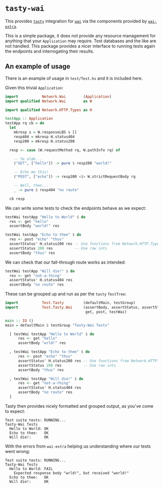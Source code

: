 # `tasty-wai`

This provides [`tasty`]( https://hackage.haskell.org/package/tasty) integration
for [`wai`]( https://hackage.haskell.org/package/wai) via the components
provided by [`wai-extra`](https://hackage.haskell.org/package/wai-extra).

This is a simple package, it does not provide any resource management for
anything that your `Application` may require. Test databases and the like are
not handled. This package provides a nicer interface to running tests again the
endpoints and interrogating their results.

## An example of usage

There is an example of usage in `test/Test.hs` and it is included here.

Given this trivial `Application`:

```haskell
import           Network.Wai        (Application)
import qualified Network.Wai        as W

import qualified Network.HTTP.Types as H

testApp :: Application
testApp rq cb = do
  let
    mkresp s = W.responseLBS s []
    resp404 = mkresp H.status404
    resp200 = mkresp H.status200

  resp <- case (W.requestMethod rq, W.pathInfo rq) of

    -- Ye olde...
    ("GET", ["hello"]) -> pure $ resp200 "world!"

    -- Echo me this!
    ("POST", ["echo"]) -> resp200 <$> W.strictRequestBody rq

    -- Well, then...
    _ -> pure $ resp404 "no route"

  cb resp
```

We can write some tests to check the endpoints behave as we expect:

```haskell
testWai testApp "Hello to World" $ do
  res <- get "hello"
  assertBody "world!" res

testWai testApp "Echo to thee" $ do
  res <- post "echo" "thus"
  assertStatus' H.status200 res -- Use functions from Network.HTTP.Types
  assertStatus 200 res          -- Use raw ints
  assertBody "thus" res
```

We can check that our fall-through route works as intended:

```haskell
testWai testApp "Will die!" $ do
  res <- get "not-a-thing"
  assertStatus' H.status404 res
  assertBody "no route" res
```

These can be grouped up and run as per the `tasty` `TestTree`:

```haskell
import           Test.Tasty         (defaultMain, testGroup)
import           Test.Tasty.Wai     (assertBody, assertStatus, assertStatus',
                                     get, post, testWai)

main :: IO ()
main = defaultMain $ testGroup "Tasty-Wai Tests"

  [ testWai testApp "Hello to World" $ do
      res <- get "hello"
      assertBody "wrld!" res

  , testWai testApp "Echo to thee" $ do
      res <- post "echo" "thus"
      assertStatus' H.status200 res -- Use functions from Network.HTTP.Types
      assertStatus 200 res          -- Use raw ints
      assertBody "thus" res

  , testWai testApp "Will die!" $ do
      res <- get "not-a-thing"
      assertStatus' H.status404 res
      assertBody "no route" res
  ]
```

Tasty then provides nicely formatted and grouped output, as you've come to expect:

```
Test suite tests: RUNNING...
Tasty-Wai Tests
  Hello to World: OK
  Echo to thee:   OK
  Will die!:      OK
```

With the errors from `wai-extra` helping us understanding where our tests went wrong:

```
Test suite tests: RUNNING...
Tasty-Wai Tests
  Hello to World: FAIL
    Expected response body "wrld!", but received "world!"
  Echo to thee:   OK
  Will die!:      OK
```
